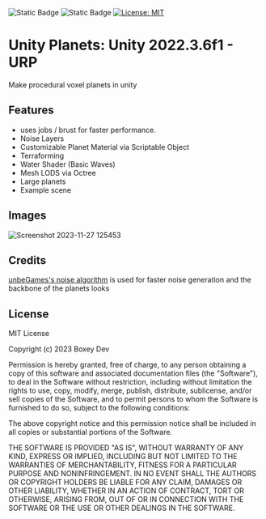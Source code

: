 ![Static Badge](https://img.shields.io/badge/Version-0.0.1a-green)
![Static Badge](https://img.shields.io/badge/Bugs-few-red)
[![License: MIT](https://img.shields.io/badge/License-MIT-yellow.svg)](https://opensource.org/licenses/MIT)

# Unity Planets: Unity 2022.3.6f1 - URP
Make procedural voxel planets in unity

## Features
- uses jobs / brust for faster performance.
- Noise Layers
- Customizable Planet Material via Scriptable Object
- Terraforming
- Water Shader (Basic Waves)
- Mesh LODS via Octree
- Large planets
- Example scene

## Images
![Screenshot 2023-11-27 125453](https://github.com/B0XEY/Unity-Planets/assets/94720404/a017d0a4-f75a-45f6-8dc6-94f0b5238aa5)

## Credits
[unbeGames's noise algorithm](https://github.com/unbeGames/noise.git) is used for faster noise generation and the backbone of the planets looks

## License
MIT License

Copyright (c) 2023 Boxey Dev

Permission is hereby granted, free of charge, to any person obtaining a copy
of this software and associated documentation files (the "Software"), to deal
in the Software without restriction, including without limitation the rights
to use, copy, modify, merge, publish, distribute, sublicense, and/or sell
copies of the Software, and to permit persons to whom the Software is
furnished to do so, subject to the following conditions:

The above copyright notice and this permission notice shall be included in all
copies or substantial portions of the Software.

THE SOFTWARE IS PROVIDED "AS IS", WITHOUT WARRANTY OF ANY KIND, EXPRESS OR
IMPLIED, INCLUDING BUT NOT LIMITED TO THE WARRANTIES OF MERCHANTABILITY,
FITNESS FOR A PARTICULAR PURPOSE AND NONINFRINGEMENT. IN NO EVENT SHALL THE
AUTHORS OR COPYRIGHT HOLDERS BE LIABLE FOR ANY CLAIM, DAMAGES OR OTHER
LIABILITY, WHETHER IN AN ACTION OF CONTRACT, TORT OR OTHERWISE, ARISING FROM,
OUT OF OR IN CONNECTION WITH THE SOFTWARE OR THE USE OR OTHER DEALINGS IN THE
SOFTWARE.
